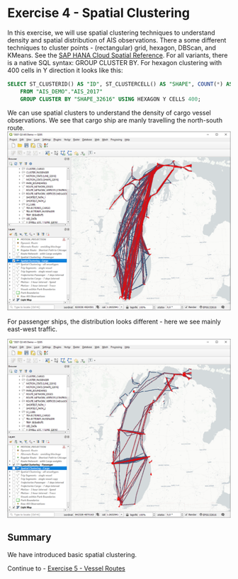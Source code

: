# Exercise 4 - Spatial Clustering

In this exercise, we will use spatial clustering techniques to understand density and spatial distribution of AIS observations.
There a some different techniques to cluster points - (rectangular) grid, hexagon, DBScan, and KMeans. See the [SAP HANA Cloud Spatial Reference](https://help.sap.com/viewer/bc9e455fe75541b8a248b4c09b086cf5/2021_3_QRC/en-US/7eb3c0e6bbf04fc6bcb9809d81533e6f.html).
For all variants, there is a native SQL syntax: GROUP CLUSTER BY. For hexagon clustering with 400 cells in Y direction it looks like this:

```SQL
SELECT ST_CLUSTERID() AS "ID", ST_CLUSTERCELL() AS "SHAPE", COUNT(*) AS C, COUNT(DISTINCT "MMSI") AS "SHIPS"
	FROM "AIS_DEMO"."AIS_2017"
	GROUP CLUSTER BY "SHAPE_32616" USING HEXAGON Y CELLS 400;
```

We can use spatial clusters to understand the density of cargo vessel observations. We see that cargo ship are manly travelling the north-south route.
<br>![](images/clustering_cargo.png)

For passenger ships, the distribution looks different - here we see mainly east-west traffic.

![](images/clustering_passenger.png)

## Summary

We have introduced basic spatial clustering.

Continue to - [Exercise 5 - Vessel Routes ](../ex5/README.md)
